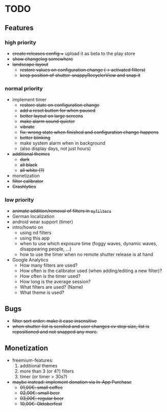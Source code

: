# TODO

## Features

### high priority
* ~~create releases config +~~ upload it as beta to the play store
* ~~show changelog somewhere~~
* ~~landscape layout~~
   * ~~restore values on configuration change (-> activated filters)~~
   * ~~keep position of shutter-snappyRecyclerView and snap it~~

### normal priority
* implement timer
   * ~~restore state on configuration change~~
   * ~~add a reset button for when paused~~
   * ~~better layout on large screens~~
   * ~~make alarm sound quieter~~
   * ~~vibrate~~
   * ~~fix: wrong state when finished and configuration change happens~~
   * ~~better blinking~~
   * make system alarm when in background
   * (also display days, not just hours)
* ~~additional themes~~
   * ~~dark~~
   * ~~all black~~
   * ~~all white (?)~~
* monetization
* ~~filter calibrator~~
* ~~Crashlytics~~

### low priority
* ~~animate addition/removal of filters in `myfilters`~~
* German localization
* android wear support (timer)
* intro/howto on
   * using nd filters
   * using this app
   * when to use which exposure time (foggy waves, dynamic waves, disappearing people, ...)
   * how to use the timer when no remote shutter release is at hand
* Google Analytics
   * How many filters are used?
   * How often is the calibrator used (when adding/editing a new filter)?
   * How often is the timer used?
   * How long is the average session?
   * What filters are used? (Name)
   * What theme is used?


## Bugs
* ~~filter sort order: make it case insensitive~~
* ~~when shutter-list is scrolled and user changes ev step size, list is repositioned and not snapped any more.~~


## Monetization
* freemium-features:
   1. additional themes
   2. more than 3 (or 4?) filters
   3. timer (or timer > 30s?)
* ~~maybe instead: implement donation via In-App Purchase~~
   * ~~01,00€: small coffee~~
   * ~~02,00€: small beer~~
   * ~~03,00€: regular beer~~
   * ~~10,00€: Oktoberfest~~
